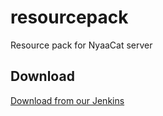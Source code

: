 # resourcepack
Resource pack for NyaaCat server

## Download

[Download from our Jenkins](https://ci.nyaacat.com/job/resourcepacks/job/master/lastSuccessfulBuild/artifact/nyaacat-resourcepack-latest.zip)
